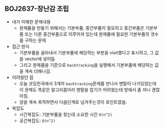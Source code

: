 ## BOJ2637-장난감 조립

- 내가 이해한 문제내용
  - 완제품을 만들기 위해서는 기본부품, 중간부품이 필요하고 중간부품은 기본부품 또는 다른 중간부품으로 이루어져 있는데 완제품에 필요한 기본부품의 갯수를 구하는 문제
- 접근 방식
  - 기본부품을 골라내서 기본부품에 해당하는 부분을 visit했다고 표시하고, 그 값을 vector에 넣어둠
  - 그리고 완제품을 기준으로 `backtracking`을 실행해서 기본부품에 해당하는 값을 계속 더해나감.
- 어려웠던 점
  - 오늘 코딩천국에서 3개의 `backtracking`문제를 만나서 멘탈이 나가있었는데 이 문제도 똑같은 알고리즘이라 멘탈을 잡기가 어려웠는데 방에서 좀 자니 괜찮아짐.
  - 양을 계속 축적하면서 다음단계로 넘겨주는것이 포인트였음.
- 복잡도
  - 시간복잡도:  기본부품을 찾는데 소요한 시간 `O(n^2)`
  - 공간복잡도:  `O(n^2)`

